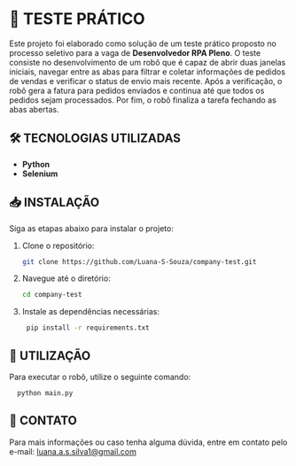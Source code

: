# 🚀 TESTE PRÁTICO

Este projeto foi elaborado como solução de um teste prático proposto no processo seletivo para a vaga de **Desenvolvedor RPA Pleno**. O teste consiste no desenvolvimento de um robô que é capaz de abrir duas janelas iniciais, navegar entre as abas para filtrar e coletar informações de pedidos de vendas e verificar o status de envio mais recente. Após a verificação, o robô gera a fatura para pedidos enviados e continua até que todos os pedidos sejam processados. Por fim, o robô finaliza a tarefa fechando as abas abertas.

## 🛠️ TECNOLOGIAS UTILIZADAS

- **Python**
- **Selenium**

## 📥 INSTALAÇÃO

Siga as etapas abaixo para instalar o projeto:

1. Clone o repositório:
    ```bash
   git clone https://github.com/Luana-S-Souza/company-test.git
	```
2. Navegue até o diretório:
    ```bash
   cd company-test
	```
3. Instale as dependências necessárias:
   ```bash
    pip install -r requirements.txt
   ```
## 📝 UTILIZAÇÃO

Para executar o robô, utilize o seguinte comando:
  ```bash
	python main.py	
```
## 📧 CONTATO
Para mais informações ou caso tenha alguma dúvida, entre em contato pelo e-mail: luana.a.s.silva1@gmail.com

